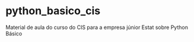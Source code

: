 # python_basico_cis
Material de aula do curso do CIS para a empresa júnior Estat sobre Python Básico

